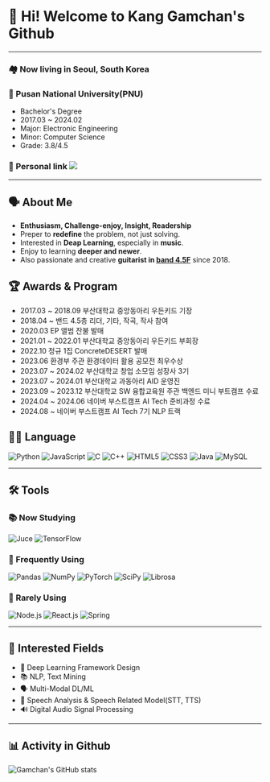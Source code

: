 # 🤵 Hi! Welcome to Kang Gamchan's Github
<hr>

### 🏘️ Now living in Seoul, South Korea
### 🏫 Pusan National University(PNU)
- Bachelor's Degree
- 2017.03 ~ 2024.02
- Major: Electronic Engineering
- Minor: Computer Science
- Grade: 3.8/4.5
### 🔗 Personal link <a href="https://linktr.ee/kanggamchan" target="_blank"><img src="https://img.shields.io/badge/Linktree-43E55E"/></a>
<hr>

## 🗣️ About Me
- **Enthusiasm, Challenge-enjoy, Insight, Readership**
- Preper to **redefine** the problem, not just solving.
- Interested in **Deap Learning**, especially in **music**.
- Enjoy to learning **deeper and newer**.
- Also passionate and creative **guitarist in [band 4.5F](https://www.instagram.com/band_4.5f?utm_source=ig_web_button_share_sheet&igsh=ZDNlZDc0MzIxNw==)** since 2018.

## 🏆 Awards & Program
- 2017.03 ~ 2018.09 부산대학교 중앙동아리 우든키드 기장
- 2018.04 ~ 밴드 4.5층 리더, 기타, 작곡, 작사 참여
- 2020.03 EP 앨범 잔불 발매
- 2021.01 ~ 2022.01 부산대학교 중앙동아리 우든키드 부회장
- 2022.10 정규 1집 ConcreteDESERT 발매
- 2023.06 환경부 주관 환경데이터 활용 공모전 최우수상
- 2023.07 ~ 2024.02 부산대학교 창업 소모임 성장사 3기
- 2023.07 ~ 2024.01 부산대학교 과동아리 AID 운영진
- 2023.09 ~ 2023.12 부산대학교 SW 융합교육원 주관 백엔드 미니 부트캠프 수료
- 2024.04 ~ 2024.06 네이버 부스트캠프 AI Tech 준비과정 수료
- 2024.08 ~ 네이버 부스트캠프 AI Tech 7기 NLP 트랙 

## 🧑‍💻 Language
![Python](https://img.shields.io/badge/python-3776AB)
![JavaScript](https://img.shields.io/badge/JavaScript-F7DF1E)
![C](https://img.shields.io/badge/C-A8B9CC)
![C++](https://img.shields.io/badge/C++-00599C)
![HTML5](https://img.shields.io/badge/html5-E34F26)
![CSS3](https://img.shields.io/badge/css3-1572B6)
![Java](https://img.shields.io/badge/Java-007396)
![MySQL](https://img.shields.io/badge/MySQL-4479A1)

<hr>

## 🛠️ Tools

### 📚 Now Studying
![Juce](https://img.shields.io/badge/Juce-%238DC63F)
![TensorFlow](https://img.shields.io/badge/TensorFlow-%23FF6F00)

### 🏃 Frequently Using
![Pandas](https://img.shields.io/badge/Pandas-FF7300)
![NumPy](https://img.shields.io/badge/NumPy-013243)
![PyTorch](https://img.shields.io/badge/PyTorch-%23EE4C2C)
![SciPy](https://img.shields.io/badge/SciPy-%230C55A5)
![Librosa](https://img.shields.io/badge/Librosa-%23632CA6)

### 🐢 Rarely Using
![Node.js](https://img.shields.io/badge/node.js-%236DA55F)
![React.js](https://img.shields.io/badge/React-%2361DAFB)
![Spring](https://img.shields.io/badge/Spring-%236DB33F)

<hr>

## 🧐 Interested Fields

- 🤖 Deep Learning Framework Design
- 📚 NLP, Text Mining
- 🗣️ Multi-Modal DL/ML
- 💬 Speech Analysis & Speech Related Model(STT, TTS)
- 🔊 Digital Audio Signal Processing

---

## 📊 Activity in Github
![Gamchan's GitHub stats](https://github-readme-stats.vercel.app/api?username=gsgh3016&show_icons=true&theme=radical)
